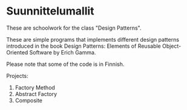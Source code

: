 # Suunnittelumallit
These are schoolwork for the class "Design Patterns". 

These are simple programs that implements different design patterns introduced in the book Design Patterns: Elements of Reusable Object-Oriented Software by Erich Gamma.

Please note that some of the code is in Finnish.

Projects:
1. Factory Method
2. Abstract Factory
3. Composite
